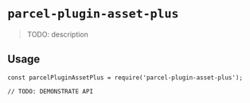 # `parcel-plugin-asset-plus`

> TODO: description

## Usage

```
const parcelPluginAssetPlus = require('parcel-plugin-asset-plus');

// TODO: DEMONSTRATE API
```
